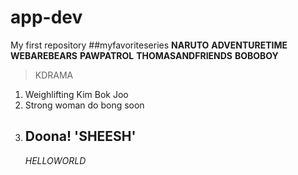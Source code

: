 # app-dev
My first repository
##myfavoriteseries
**NARUTO**
**ADVENTURETIME**
**WEBAREBEARS**
**PAWPATROL**
**THOMASANDFRIENDS**
**BOBOBOY**
>KDRAMA
1. Weighlifting Kim Bok Joo
2. Strong woman do bong soon
3. Doona!
   'SHEESH'
   ---
   *HELLOWORLD*
